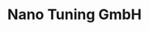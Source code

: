 ---
title: "Nano Tuning GmbH"
url: /zwentendorf-an-der-donau/nano-tuning-gmbh/
shop: Autowerkstatt
---